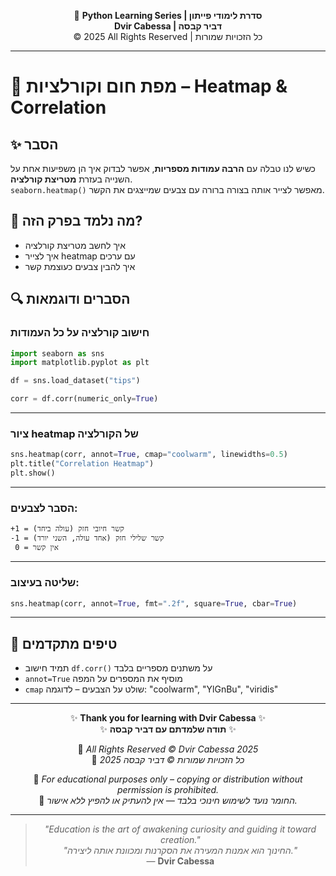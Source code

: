 <!-- DC_HEADER_START -->
<div align="center">

🐍 **Python Learning Series | סדרת לימודי פייתון**  
**Dvir Cabessa | דביר קבסה**  
© 2025 All Rights Reserved | כל הזכויות שמורות

</div>

---
<!-- DC_HEADER_END -->

# 📘 מפת חום וקורלציות – Heatmap & Correlation

## ✨ הסבר

כשיש לנו טבלה עם **הרבה עמודות מספריות**, אפשר לבדוק איך הן משפיעות אחת על השנייה בעזרת **מטריצת קורלציה**.  
`seaborn.heatmap()` מאפשר לצייר אותה בצורה ברורה עם צבעים שמייצגים את הקשר.

## 🧠 מה נלמד בפרק הזה?
- איך לחשב מטריצת קורלציה
- איך לצייר heatmap עם ערכים
- איך להבין צבעים כעוצמת קשר

## 🔍 הסברים ודוגמאות

### חישוב קורלציה על כל העמודות
```python
import seaborn as sns
import matplotlib.pyplot as plt

df = sns.load_dataset("tips")

corr = df.corr(numeric_only=True)
```

---

### ציור heatmap של הקורלציה
```python
sns.heatmap(corr, annot=True, cmap="coolwarm", linewidths=0.5)
plt.title("Correlation Heatmap")
plt.show()
```

---

### הסבר לצבעים:
```text
+1 = קשר חיובי חזק (עולה ביחד)
-1 = קשר שלילי חזק (אחד עולה, השני יורד)
 0 = אין קשר
```

---

### שליטה בעיצוב:
```python
sns.heatmap(corr, annot=True, fmt=".2f", square=True, cbar=True)
```

---

## 💬 טיפים מתקדמים

* תמיד חישוב `df.corr()` על משתנים מספריים בלבד  
* `annot=True` מוסיף את המספרים על המפה  
* `cmap` שולט על הצבעים – לדוגמה: "coolwarm", "YlGnBu", "viridis"

<!-- DC_FOOTER_START -->
---

<div align="center">

✨ **Thank you for learning with Dvir Cabessa** ✨  
✨ **תודה שלמדתם עם דביר קבסה** ✨  

📘 *All Rights Reserved © Dvir Cabessa 2025*  
📘 *כל הזכויות שמורות © דביר קבסה 2025*  

🔗 *For educational purposes only – copying or distribution without permission is prohibited.*  
🔗 *החומר נועד לשימוש חינוכי בלבד — אין להעתיק או להפיץ ללא אישור.*

---

> _"Education is the art of awakening curiosity and guiding it toward creation."_  
> _"החינוך הוא אמנות המעירה את הסקרנות ומכוונת אותה ליצירה."_  
> — **Dvir Cabessa**

</div>
<!-- DC_FOOTER_END -->

